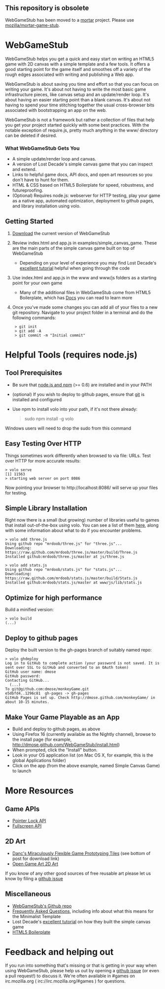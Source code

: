 ## This repository is obsolete

WebGameStub has been moved to a [mortar](https://github.com/mozilla/mortar) project. Please use [mozilla/mortar-game-stub](https://github.com/mozilla/mortar-game-stub).

# WebGameStub

WebGameStub helps you get a quick and easy start on writing an HTML5 game with 2D canvas with a simple template and a few tools.
It offers a good starting point for the game itself and smoothes off a variety of the rough edges associated with writing and publishing a Web app.

WebGameStub is about saving you time and effort so that you can focus on writing your game.
It's about not having to write the most basic game infrastructure pieces, like canvas setup and an update/render loop.
It's about having an easier starting point than a blank canvas.
It's about not having to spend your time stitching together the usual cross-browser bits associated with bootstrapping an app on the web.

WebGameStub is not a framework but rather a collection of files that help you
get your project started quickly with some best practices. With the notable
exception of require.js, pretty much anything in the www/ directory can be
deleted if desired.

### What WebGameStub Gets You

* A simple update/render loop and canvas.
* A version of Lost Decade's simple canvas game that you can inspect and extend.
* Links to helpful game docs, API docs, and open art resources so you don't have to hunt for them.
* HTML & CSS based on HTML5 Boilerplate for speed, robustness, and futureproofing.
* (Optional) Requires node.js: webserver for HTTP testing, play your game as a
    native app, automated optimization, deployment to github pages, and library
    installation using volo.

## Getting Started

1. [Download](https://github.com/mozilla/WebGameStub/zipball/develop) the current version of WebGameStub
2. Review index.html and app.js in examples/simple_canvas_game. These are the main parts of the simple canvas game built on top of WebGameStub
    * Depending on your level of experience you may find Lost Decade's [excellent tutorial](http://www.lostdecadegames.com/how-to-make-a-simple-html5-canvas-game/) helpful when going through the code
3. Use index.html and app.js in the www and www/js folders as a starting point for your own game
    * Many of the additional files in WebGameStub come from HTML5 Boilerplate, which has [Docs](http://html5boilerplate.com/docs/#the-core-of-html5-boilerplate) you can read to learn more
4. Once you've made some changes you can add all of your files to a new git repository.
Navigate to your project folder in a terminal and do the following commands:

        > git init
        > git add -A
        > git commit -m "Initial commit"

# Helpful Tools (requires node.js)

## Tool Prerequisites

* Be sure that [node.js and npm](http://nodejs.org/) (>= 0.6) are installed and in your PATH
* (optional) If you wish to deploy to github pages, ensure that
 [git](http://help.github.com/set-up-git-redirect) is installed and configured
* Use npm to install volo into your path, if it's not there already:

    > sudo npm install -g volo

Windows users will need to drop the sudo from this command

## Easy Testing Over HTTP

Things sometimes work differently when browsed to via file: URLs.  Test over
HTTP for more accurate results:

    > volo serve
    [1] 11563
    > starting web server on port 8086

Now pointing your browser to http://localhost:8086/ will serve up your files
for testing.

## Simple Library Installation

Right now there is a small (but growing) number of libraries useful to games that install out-of-the-box using volo. You can see a list of them [here](https://github.com/mozilla/WebGameStub/wiki/game-library-volo-compatibility), along with some information about what to do if you encounter problems.

    > volo add three.js
    Using github repo "mrdoob/three.js" for "three.js"...
    Downloading: https://raw.github.com/mrdoob/three.js/master/build/Three.js
    Installed github:mrdoob/three.js/master at js/three.js

    > volo add stats.js
    Using github repo "mrdoob/stats.js" for "stats.js"...
    Downloading: https://raw.github.com/mrdoob/stats.js/master/build/Stats.js
    Installed github:mrdoob/stats.js/master at www/js/lib/stats.js

## Optimize for high performance

Build a minified version:

    > volo build
    (...)

## Deploy to github pages

Deploy the built version to the gh-pages branch of suitably named repo:

    > volo ghdeploy
    Log in to GitHub to complete action (your password is not saved. It is sent over SSL to GitHub and converted to an OAuth token)
    GitHub user name: dmose
    GitHub password:
    Contacting GitHub...
      (...)
    To git@github.com:dmose/monkeyGame.git
    e5dbfd4..1296c81  gh-pages -> gh-pages
    GitHub Pages is set up. Check http://dmose.github.com/monkeyGame/ in about 10-15 minutes.

## Make Your Game Playable as an App

* Build and deploy to github pages, as above
* Using Firefox 16 (currently available as the Nightly channel), browse to
    the install page (for example,
    <http://dmose.github.com/WebGameStub/install.html>)
* When prompted, click the "Install" button.
* Look in your OS application list (on Mac OS X, for example, this is the global Applications folder)
* Click on the app (from the above example, named Simple Canvas Game) to launch

# More Resources

## Game APIs

* [Pointer Lock API](https://developer.mozilla.org/en/API/Pointer_Lock_API)
* [Fullscreen API](https://developer.mozilla.org/en/DOM/Using_full-screen_mode)

## 2D Art

* [Danc's Miraculously Flexible Game Prototyping Tiles](http://www.lostgarden.com/2007/05/dancs-miraculously-flexible-game.html) (see bottom of post for download link)
* [Open Game Art 2D Art](http://opengameart.org/art-search-advanced?keys=&field_art_type_tid[]=9&field_art_tags_tid_op=and&field_art_tags_tid=&name=&sort_by=count&sort_order=DESC&Collection=)

If you know of any other good sources of free reusable art please let us know by
filing a [github issue](https://github.com/mozilla/WebGameStub/issues)

## Miscellaneous

* [WebGameStub's Github repo](https://github.com/mozilla/WebGameStub/)
* [Frequently Asked Questions](https://github.com/mozilla/WebGameStub/wiki/Frequently-Asked-Questions), including info about what this means for the Minimalist Template
* Lost Decade's [excellent tutorial](http://www.lostdecadegames.com/how-to-make-a-simple-html5-canvas-game/) on how they built the  simple canvas game
* [HTML5 Boilerplate](http://html5boilerplate.com/)

# Feedback and helping out

If you run into something that's missing or that is getting in your way when using WebGameStub, please help us out by opening a [github issue](https://github.com/mozilla/WebGameStub/issues) (or even a pull request!) to discuss it.
We're often available in #games on irc.mozilla.org ( irc://irc.mozilla.org/#games ) for questions.
